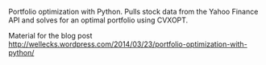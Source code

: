 Portfolio optimization with Python.
Pulls stock data from the Yahoo Finance API and solves for an optimal
portfolio using CVXOPT.

Material for the blog post http://wellecks.wordpress.com/2014/03/23/portfolio-optimization-with-python/
